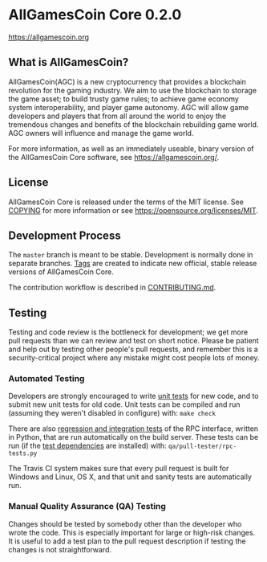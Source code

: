 AllGamesCoin Core 0.2.0
===============================


https://allgamescoin.org


What is AllGamesCoin?
----------------

AllGamesCoin(AGC) is a new cryptocurrency that provides a blockchain revolution for the gaming industry. We aim to use the blockchain to storage the game asset; to build trusty game rules; to achieve game economy system interoperability, and player game autonomy. AGC will allow game developers and players that from all around the world to enjoy the tremendous changes and benefits of the blockchain rebuilding game world. AGC owners will influence and manage the game world.

For more information, as well as an immediately useable, binary version of
the AllGamesCoin Core software, see https://allgamescoin.org/.


License
-------

AllGamesCoin Core is released under the terms of the MIT license. See [COPYING](COPYING) for more
information or see https://opensource.org/licenses/MIT.

Development Process
-------------------

The `master` branch is meant to be stable. Development is normally done in separate branches.
[Tags](https://github.com/allgamescoindev/allgamescoin/tags) are created to indicate new official,
stable release versions of AllGamesCoin Core.

The contribution workflow is described in [CONTRIBUTING.md](CONTRIBUTING.md).

Testing
-------

Testing and code review is the bottleneck for development; we get more pull
requests than we can review and test on short notice. Please be patient and help out by testing
other people's pull requests, and remember this is a security-critical project where any mistake might cost people
lots of money.

### Automated Testing

Developers are strongly encouraged to write [unit tests](/doc/unit-tests.md) for new code, and to
submit new unit tests for old code. Unit tests can be compiled and run
(assuming they weren't disabled in configure) with: `make check`

There are also [regression and integration tests](/qa) of the RPC interface, written
in Python, that are run automatically on the build server.
These tests can be run (if the [test dependencies](/qa) are installed) with: `qa/pull-tester/rpc-tests.py`

The Travis CI system makes sure that every pull request is built for Windows
and Linux, OS X, and that unit and sanity tests are automatically run.

### Manual Quality Assurance (QA) Testing

Changes should be tested by somebody other than the developer who wrote the
code. This is especially important for large or high-risk changes. It is useful
to add a test plan to the pull request description if testing the changes is
not straightforward.
